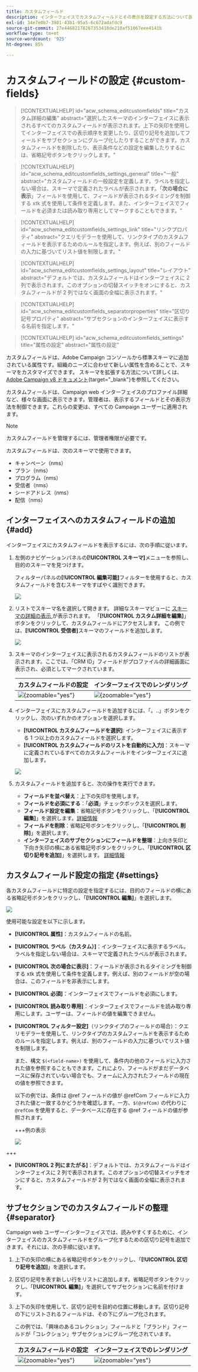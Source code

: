 ```yaml
---
title: カスタムフィールド
description: インターフェイスでカスタムフィールドとその表示を設定する方法について説明します。
exl-id: 34e7e0b7-3981-43b1-95a5-6c672adafdc9
source-git-commit: 27e44682178267353418de210af51067eee4141b
workflow-type: tm+mt
source-wordcount: '925'
ht-degree: 85%

---
```



# カスタムフィールドの設定 {#custom-fields}

>[!CONTEXTUALHELP]
>id="acw_schema_editcustomfields"
>title="カスタム詳細の編集"
>abstract="選択したスキーマのインターフェイスに表示されるすべてのカスタムフィールドが表示されます。上下の矢印を使用してインターフェイスでの表示順序を変更したり、区切り記号を追加してフィールドをサブセクションにグループ化したりすることができます。カスタムフィールドを削除したり、表示条件などの設定を編集したりするには、省略記号ボタンをクリックします。"

>[!CONTEXTUALHELP]
>id="acw_schema_editcustomfields_settings_general"
>title="一般"
>abstract="カスタムフィールドの一般設定を定義します。ラベルを指定しない場合は、スキーマで定義されたラベルが表示されます。「**次の場合に表示**」フィールドを使用して、フィールドが表示されるタイミングを制御する xtk 式を使用して条件を定義します。また、インターフェイスでフィールドを必須または読み取り専用としてマークすることもできます。"

>[!CONTEXTUALHELP]
>id="acw_schema_editcustomfields_settings_link"
>title="リンクプロパティ"
>abstract="クエリモデラーを使用して、リンクタイプのカスタムフィールドを表示するためのルールを指定します。例えば、別のフィールドの入力に基づいてリスト値を制限します。"

>[!CONTEXTUALHELP]
>id="acw_schema_editcustomfields_settings_layout"
>title="レイアウト"
>abstract="デフォルトでは、カスタムフィールドはインターフェイスに 2 列で表示されます。このオプションの切替スイッチをオンにすると、カスタムフィールドが 2 列ではなく画面の全幅に表示されます。"

>[!CONTEXTUALHELP]
>id="acw_schema_editcustomfields_separatorproperties"
>title="区切り記号プロパティ"
>abstract="サブセクションのインターフェイスに表示する名前を指定します。"

<!-- NOT USED IN THE UI?-->

>[!CONTEXTUALHELP]
>id="acw_schema_editcustomfields_settings"
>title="属性の設定"
>abstract="属性の設定"

カスタムフィールドは、Adobe Campaign コンソールから標準スキーマに追加されている属性です。組織のニーズに合わせて新しい属性を含めることで、スキーマをカスタマイズできます。 スキーマを拡張する方法について詳しくは、[Adobe Campaign v8 ドキュメント](https://experienceleague.adobe.com/docs/campaign/campaign-v8/developer/shemas-forms/extend-schema.html?lang=ja){target="_blank"}を参照してください。

カスタムフィールドは、Campaign web インターフェイスのプロファイル詳細など、様々な画面に表示できます。管理者は、表示するフィールドとその表示方法を制御できます。これらの変更は、すべての Campaign ユーザーに適用されます。

>[!NOTE]
>
>カスタムフィールドを管理するには、管理者権限が必要です。

カスタムフィールドは、次のスキーマで使用できます。

* キャンペーン（nms）
* プラン（nms）
* プログラム（nms）
* 受信者（nms）
* シードアドレス（nms）
* 配信（nms）

## インターフェイスへのカスタムフィールドの追加 {#add}

インターフェイスにカスタムフィールドを表示するには、次の手順に従います。

1. 左側のナビゲーションパネルの&#x200B;**[!UICONTROL スキーマ]**&#x200B;メニューを参照し、目的のスキーマを見つけます。

   フィルターパネルの&#x200B;**[!UICONTROL 編集可能]**&#x200B;フィルターを使用すると、カスタムフィールドを含むスキーマをすばやく識別できます。

   ![](assets/custom-fields-open.png)

1. リストでスキーマ名を選択して開きます。 詳細なスキーマビューに [ スキーマの詳細の表示 ](../administration/schemas.md) が表示されます。 「**[!UICONTROL カスタム詳細を編集]**」ボタンをクリックして、カスタムフィールドにアクセスします。 この例では、**[!UICONTROL 受信者]**&#x200B;スキーマのフィールドを追加します。

   ![](assets/custom-fields-edit.png)

1. スキーマのインターフェイスに表示されるカスタムフィールドのリストが表示されます。ここでは、「CRM ID」フィールドがプロファイルの詳細画面に表示され、必須としてマークされています。

   | カスタムフィールドの設定 | インターフェイスでのレンダリング |
   |  ---  |  ---  |
   | ![](assets/custom-fields-detail.png){zoomable="yes"} | ![](assets/custom-fields-detail-crm.png){zoomable="yes"} |

1. インターフェイスにカスタムフィールドを追加するには、「。..」ボタンをクリックし、次のいずれかのオプションを選択します。

   * **[!UICONTROL カスタムフィールドを選択]**: インターフェイスに表示する 1 つ以上のカスタムフィールドを選択します。
   * **[!UICONTROL カスタムフィールドのリストを自動的に入力]**：スキーマに定義されているすべてのカスタムフィールドをインターフェイスに追加します。

   ![](assets/custom-fields-add.png)

1. カスタムフィールドを追加すると、次の操作を実行できます。

   * **フィールドを並べ替え**：上下の矢印を使用します。
   * **フィールドを必須にする**：「**必須**」チェックボックスを選択します。
   * **フィールド設定を編集**：省略記号ボタンをクリックし、「**[!UICONTROL 編集]**」を選択します。[詳細情報](#settings)
   * **フィールドを削除**：省略記号ボタンをクリックし、「**[!UICONTROL 削除]**」を選択します。
   * **インターフェイスのサブセクションにフィールドを整理**：上向き矢印と下向き矢印の横にある省略記号ボタンをクリックし、「**[!UICONTROL 区切り記号を追加]**」を選択します。 [詳細情報](#separator)

## カスタムフィールド設定の指定 {#settings}

各カスタムフィールドに特定の設定を指定するには、目的のフィールドの横にある省略記号ボタンをクリックし、「**[!UICONTROL 編集]**」を選択します。

![](assets/custom-fields-settings.png)

使用可能な設定を以下に示します。

* **[!UICONTROL 属性]**：カスタムフィールドの名前。
* **[!UICONTROL ラベル（カスタム）]**：インターフェイスに表示するラベル。ラベルを指定しない場合は、スキーマで定義されたラベルが表示されます。
* **[!UICONTROL 次の場合に表示]**：フィールドが表示されるタイミングを制御する xtk 式を使用して条件を定義します。例えば、別のフィールドが空の場合は、このフィールドを非表示にします。
* **[!UICONTROL 必須]**：インターフェイスでフィールドを必須にします。
* **[!UICONTROL 読み取り専用]**：インターフェイスでフィールドを読み取り専用にします。ユーザーは、フィールドの値を編集できません。
* **[!UICONTROL フィルター設定]**（リンクタイプのフィールドの場合）：クエリモデラーを使用して、リンクタイプのカスタムフィールドを表示するためのルールを指定します。例えば、別のフィールドの入力に基づいてリスト値を制限します。

  また、構文 `$(<field-name>)` を使用して、条件内の他のフィールドに入力された値を参照することもできます。これにより、フィールドがまだデータベースに保存されていない場合でも、フォームに入力されたフィールドの現在の値を参照できます。

  以下の例では、条件は @ref フィールドの値が @refCom フィールドに入力された値と一致するかどうかを確認します。一方、`$(@refCom)` の代わりに `@refCom` を使用すると、データベースに存在する @ref フィールドの値が参照されます。

  +++例の表示

  ![](assets/custom-fields-ref.png)

+++

* **[!UICONTROL 2 列にまたがる]**：デフォルトでは、カスタムフィールドはインターフェイスに 2 列で表示されます。このオプションの切替スイッチをオンにすると、カスタムフィールドが 2 列ではなく画面の全幅に表示されます。

## サブセクションでのカスタムフィールドの整理 {#separator}

Campaign web ユーザーインターフェイスでは、読みやすくするために、インターフェイスのカスタムフィールドをグループ化するための区切り記号を追加できます。それには、次の手順に従います。

1. 上下の矢印の横にある省略記号ボタンをクリックし、「**[!UICONTROL 区切り記号を追加]**」を選択します。

1. 区切り記号を表す新しい行をリストに追加します。省略記号ボタンをクリックし、「**[!UICONTROL 編集]**」を選択してサブセクションに名前を付けます。

1. 上下の矢印を使用して、区切り記号を目的の位置に移動します。区切り記号の下にリストされるフィールドは、その下にグループ化されます。

   この例では、「興味のあるコレクション」フィールドと「ブランド」フィールドが「コレクション」サブセクションにグループ化されています。

   | カスタムフィールドの設定 | インターフェイスでのレンダリング |
   |  ---  |  ---  |
   | ![](assets/custom-fields-separator.png){zoomable="yes"} | ![](assets/custom-fields-section.png){zoomable="yes"} |
